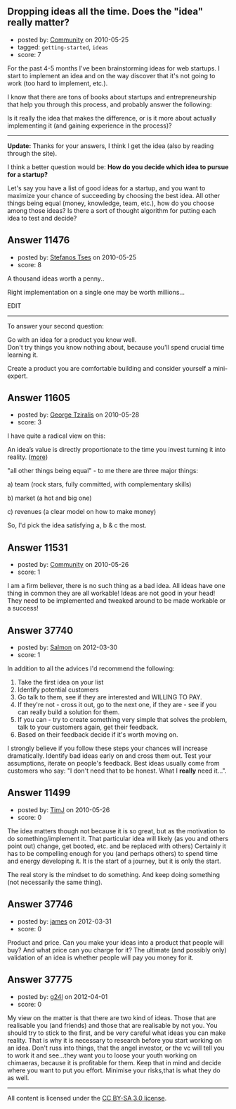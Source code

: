 ## Dropping ideas all the time. Does the "idea" really matter?

- posted by: [Community](https://stackexchange.com/users/-1/-1-community) on 2010-05-25
- tagged: `getting-started`, `ideas`
- score: 7

For the past 4-5 months I've been brainstorming ideas for web startups. I start to implement an idea and on the way discover that it's not going to work (too hard to implement, etc.). 

I know that there are tons of books about startups and entrepreneurship that help you through this process, and probably answer the following: 

Is it really the idea that makes the difference, or is it more about actually implementing it (and gaining experience in the process)?


--------------------------------------------------------------------------------------
**Update:** Thanks for your answers, I think I get the idea  (also by reading through the site).

I think a better question would be: **How do you decide which idea to pursue for a startup?**

Let's say you have a list of good ideas for a startup, and you want to maximize your chance of succeeding by choosing the best idea. All other things being equal (money, knowledge, team, etc.), how do you choose among those ideas? Is there a sort of thought algorithm for putting each idea to test and decide?




## Answer 11476

- posted by: [Stefanos Tses](https://stackexchange.com/users/-1/3178-stefanos-tses) on 2010-05-25
- score: 8

A thousand ideas worth a penny..

Right implementation on a single one may be worth millions...

EDIT
****
To answer your second question:

Go with an idea for a  product you know well.  
Don't try things you know nothing about, because you'll spend crucial time learning it.

Create a product you are comfortable building and consider yourself a mini-expert.


## Answer 11605

- posted by: [George Tziralis](https://stackexchange.com/users/-1/3539-george-tziralis) on 2010-05-28
- score: 3

<p>I have quite a radical view on this:</p>

<p>An idea’s value is directly proportionate to the time you invest turning it into reality. (<a href="http://gtziralis.com/on-ideas-and-their-value/" rel="nofollow">more</a>)</p>

<p>"all other things being equal" - to me there are three major things:</p>

<p>a) team (rock stars, fully committed, with complementary skills)</p>

<p>b) market (a hot and big one)</p>

<p>c) revenues (a clear model on how to make money)</p>

<p>So, I'd pick the idea satisfying a, b &amp; c the most.</p>



## Answer 11531

- posted by: [Community](https://stackexchange.com/users/-1/-1-community) on 2010-05-26
- score: 1

I am a firm believer, there is no such thing as a bad idea. All ideas have one thing in common they are all workable! 
Ideas are not good in your head! They need to be implemented and tweaked around to be made workable or a success! 


## Answer 37740

- posted by: [Salmon](https://stackexchange.com/users/-1/5445-salmon) on 2012-03-30
- score: 1

In addition to all the advices I'd recommend the following: 

 1. Take the first idea on your list
 2. Identify potential customers
 3. Go talk to them, see if they are interested and WILLING TO PAY.
 4. If they're not - cross it out, go to the next one, if they are - see if you can really build a solution for them.
 5. If you can - try to create something very simple that solves the problem, talk to your customers again, get their feedback.
 6. Based on their feedback decide if it's worth moving on. 

I strongly believe if you follow these steps your chances will increase dramatically. Identify bad ideas early on and cross them out. Test your assumptions, iterate on people's feedback. Best ideas usually come from customers who say: "I don't need that to be honest. What I **really** need it...".


## Answer 11499

- posted by: [TimJ](https://stackexchange.com/users/-1/1172-timj) on 2010-05-26
- score: 0

The idea matters though not because it is so great, but as the motivation to do something/implement it.  That particular idea will likely (as you and others point out) change, get booted, etc. and be replaced with others)  Certainly it has to be compelling enough for you (and perhaps others) to spend time and energy developing it.  It is the start of a journey, but it is only the start.

The real story is the mindset to do something.  And keep doing something (not necessarily the same thing).






## Answer 37746

- posted by: [james](https://stackexchange.com/users/-1/5800-james) on 2012-03-31
- score: 0

Product and price. Can you make your ideas into a product that people will buy? And what price can you charge for it? The ultimate (and possibly only) validation of an idea is whether people will pay you money for it.


## Answer 37775

- posted by: [g24l](https://stackexchange.com/users/-1/8610-g24l) on 2012-04-01
- score: 0

My view on the matter is that there are two kind of ideas. Those that are realisable you (and friends) and those that are realisable by not you. You should try to stick to the first, and be very careful what ideas you can make reality. That is why it is necessary to research before you start working on an idea. Don't russ into things, that the angel investor, or the vc will tell you to work it and see...they want you to loose your youth working on chimaeras, because it is profitable for them. Keep that in mind and decide where you want to put you effort. Minimise your risks,that is what they do as well.




---

All content is licensed under the [CC BY-SA 3.0 license](https://creativecommons.org/licenses/by-sa/3.0/).
